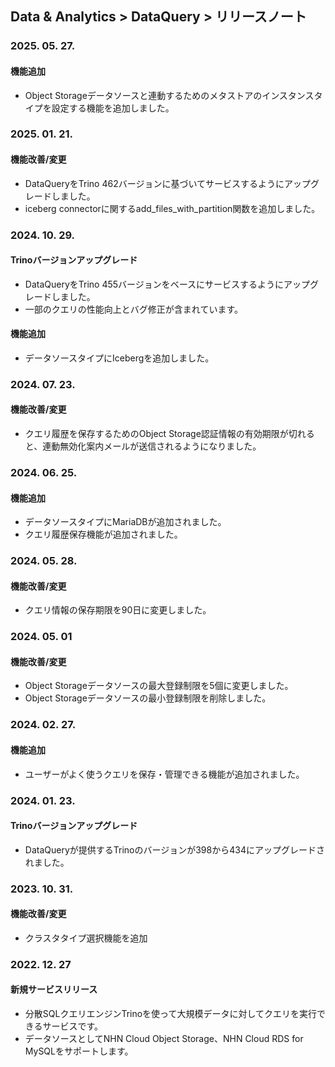 ## Data & Analytics > DataQuery > リリースノート

### 2025. 05. 27.
#### 機能追加
* Object Storageデータソースと連動するためのメタストアのインスタンスタイプを設定する機能を追加しました。

### 2025. 01. 21.
#### 機能改善/変更
* DataQueryをTrino 462バージョンに基づいてサービスするようにアップグレードしました。
* iceberg connectorに関するadd_files_with_partition関数を追加しました。

### 2024. 10. 29.
#### Trinoバージョンアップグレード
* DataQueryをTrino 455バージョンをベースにサービスするようにアップグレードしました。
* 一部のクエリの性能向上とバグ修正が含まれています。

#### 機能追加
* データソースタイプにIcebergを追加しました。

### 2024. 07. 23.
#### 機能改善/変更
* クエリ履歴を保存するためのObject Storage認証情報の有効期限が切れると、連動無効化案内メールが送信されるようになりました。

### 2024. 06. 25.
#### 機能追加
* データソースタイプにMariaDBが追加されました。
* クエリ履歴保存機能が追加されました。

### 2024. 05. 28.
#### 機能改善/変更
* クエリ情報の保存期限を90日に変更しました。

### 2024. 05. 01
#### 機能改善/変更
* Object Storageデータソースの最大登録制限を5個に変更しました。
* Object Storageデータソースの最小登録制限を削除しました。

### 2024. 02. 27.
#### 機能追加
- ユーザーがよく使うクエリを保存・管理できる機能が追加されました。

### 2024. 01. 23.   
#### Trinoバージョンアップグレード
* DataQueryが提供するTrinoのバージョンが398から434にアップグレードされました。

### 2023. 10. 31.
#### 機能改善/変更
* クラスタタイプ選択機能を追加

### 2022. 12. 27

#### 新規サービスリリース

* 分散SQLクエリエンジンTrinoを使って大規模データに対してクエリを実行できるサービスです。
* データソースとしてNHN Cloud Object Storage、NHN Cloud RDS for MySQLをサポートします。
